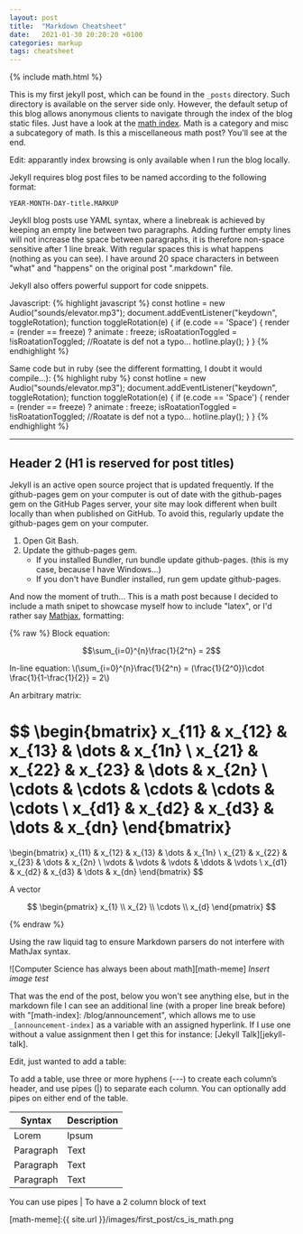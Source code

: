 ```yaml
---
layout: post
title:  "Markdown Cheatsheet"
date:   2021-01-30 20:20:20 +0100
categories: markup
tags: cheatsheet
---
```

<!--more-->

{% include math.html %}

This is my first jekyll post, which can be found in the `_posts` directory. Such directory is available on the server side only. However, the default setup of this blog allows anonymous clients to navigate through the index of the blog static files. Just have a look at the [math index][math-index]. Math is a category and misc a subcategory of math. Is this a miscellaneous math post? You'll see at the end.

Edit: apparantly index browsing is only available when I run the blog locally.

Jekyll requires blog post files to be named according to the following format:

`YEAR-MONTH-DAY-title.MARKUP`

Jeykll blog posts use YAML syntax, where a linebreak is achieved by keeping an empty line between two paragraphs. Adding further empty lines will not increase the space between paragraphs, it is therefore non-space sensitive after 1 line break. With regular spaces this is what                       happens (nothing as you can see). I have around 20 space characters in between "what" and "happens" on the original post ".markdown" file.

Jekyll also offers powerful support for code snippets.

Javascript:
{% highlight javascript %}
const hotline = new Audio("sounds/elevator.mp3");
document.addEventListener("keydown", toggleRotation);
function toggleRotation(e) {
  if (e.code == 'Space') {
    render = (render == freeze) ? animate : freeze;
    isRoatationToggled = !isRoatationToggled; //Roatate is def not a typo...
    hotline.play();
  }
}
{% endhighlight %}

Same code but in ruby (see the different formatting, I doubt it would compile...):
{% highlight ruby %}
const hotline = new Audio("sounds/elevator.mp3");
document.addEventListener("keydown", toggleRotation);
function toggleRotation(e) {
  if (e.code == 'Space') {
    render = (render == freeze) ? animate : freeze;
    isRoatationToggled = !isRoatationToggled; //Roatate is def not a typo...
    hotline.play();
  }
}
{% endhighlight %}

----

## Header 2 (H1 is reserved for post titles)

Jekyll is an active open source project that is updated frequently. If the github-pages gem on your computer is out of date with the github-pages gem on the GitHub Pages server, your site may look different when built locally than when published on GitHub. To avoid this, regularly update the github-pages gem on your computer.

1. Open Git Bash.
2. Update the github-pages gem.
    * If you installed Bundler, run bundle update github-pages. (this is my case, because I have Windows...)
    * If you don't have Bundler installed, run gem update github-pages.

And now the moment of truth... This is a math post because I decided to include a math snipet to showcase myself how to include "latex", or I'd rather say [Mathjax](https://math.stackexchange.com/editing-help), formatting:

 {% raw %}
 Block equation:

$$\sum_{i=0}^{n}\frac{1}{2^n} = 2$$

In-line equation: \\(\sum_{i=0}^{n}\frac{1}{2^n} = (\frac{1}{2^0})\cdot \frac{1}{1-\frac{1}{2}} = 2\\)

An arbitrary matrix:

$$
\begin{bmatrix}
    x_{11}       & x_{12} & x_{13} & \dots & x_{1n} \\
    x_{21}       & x_{22} & x_{23} & \dots & x_{2n} \\
    \cdots & \cdots & \cdots & \cdots & \cdots \\
    x_{d1}       & x_{d2} & x_{d3} & \dots & x_{dn}
\end{bmatrix}
=
\begin{bmatrix}
    x_{11} & x_{12} & x_{13} & \dots  & x_{1n} \\
    x_{21} & x_{22} & x_{23} & \dots  & x_{2n} \\
    \vdots & \vdots & \vdots & \ddots & \vdots \\
    x_{d1} & x_{d2} & x_{d3} & \dots  & x_{dn}
\end{bmatrix}
$$

A vector

$$
\begin{pmatrix}
    x_{1} \\
    x_{2}  \\
    \cdots  \\
    x_{d} 
\end{pmatrix}
$$


 {% endraw %}

 Using the raw liquid tag to ensure Markdown parsers do not interfere with MathJax syntax.

 ![Computer Science has always been about math][math-meme]
 *Insert image test*

That was the end of the post, below you won't see anything else, but in the markdown file I can see an additional line (with a proper line break before) with "\[math-index\]: /blog/announcement", which allows me to use `_[announcement-index]` as a variable with an assigned hyperlink. If I use one without a value assignment then I get this for instance: [Jekyll Talk][jekyll-talk].

Edit, just wanted to add a table:

To add a table, use three or more hyphens (---) to create each column’s header, and use pipes (\|) to separate each column. You can optionally add pipes on either end of the table.

| Syntax      | Description |
| ----------- | ----------- |
| Lorem       | Ipsum       |
| Paragraph   | Text        |
| Paragraph   | Text        |
| Paragraph   | Text        |

You can use pipes | To have a 2 column block of text

[math-index]: /math
[math-meme]:{{ site.url }}/images/first_post/cs_is_math.png
